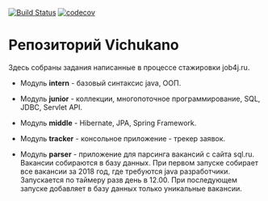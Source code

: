 [![Build Status](https://travis-ci.org/Vichukano/job4j.svg?branch=master)](https://travis-ci.org/Vichukano/job4j)
[![codecov](https://codecov.io/gh/Vichukano/job4j/branch/master/graph/badge.svg)](https://codecov.io/gh/Vichukano/job4j)
# Репозиторий Vichukano
Здесь собраны задания написанные в процессе стажировки job4j.ru.

- Модуль **intern** - базовый синтаксис java, ООП.

- Модуль **junior** - коллекции, многопоточное программирование, SQL, JDBC, Servlet API.

- Модуль **middle** - Hibernate, JPA, Spring Framework.

- Модуль **tracker** - консольное приложение - трекер заявок.

- Модуль **parser** - приложение для парсинга вакансий с сайта sql.ru. Вакансии собираются в базу данных.
При первом запуске собирает все вакансии за 2018 год, где требуются java разработчики. 
Запускается по таймеру разв день в 12.00. При последующем запуске добавляет в базу данных только уникальные вакансии.

